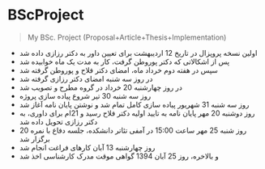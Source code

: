 # BScProject
> My BSc. Project (Proposal+Article+Thesis+Implementation)


- اولین نسخه پروپزال در تاریخ 12 اردیبهشت برای تعیین داور به دکتر رزازی داده شد
- پس از اشکالاتی که دکتر پوروطن گرفت، کار به مدت یک ماه خوابیده شد
- سپس در هفته دوم خرداد ماه، امضای دکتر فلاح و پوروطن گرفته شد
- در روز سه شنبه امضای دکتر رزازی گرفته شد
- در روز چهارشنبه 20 خرداد در گروه مطرح و تصویب شد
- روز سه شنبه 30 تیر شروع پیاده سازی پروژه
- روز سه شنبه 31 شهریور پیاده سازی کامل تمام شد و نوشتن پایان نامه آغاز شد
- روز دوشنبه 20 مهر پایان نامه به تایید اولیه دکتر فلاح رسید و 21ام برای داوری، به دکتر رزازی تحویل داده شد
- روز شنبه 25 مهر ساعت 15:00 در آمفی تئاتر دانشکده، جلسه دفاع با نمره 20 برگزار شد
- روز چهارشنبه 13 آبان کارهای فراغت انجام شد
- و بالاخره، روز 25 آبان 1394 گواهی موقت مدرک کارشناسی اخذ شد
